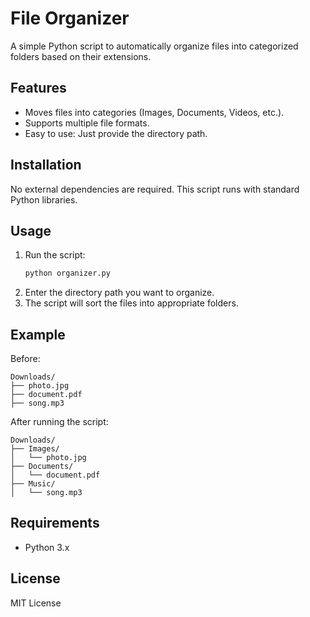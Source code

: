 # File Organizer

A simple Python script to automatically organize files into categorized folders based on their extensions.

## Features
- Moves files into categories (Images, Documents, Videos, etc.).
- Supports multiple file formats.
- Easy to use: Just provide the directory path.

## Installation
No external dependencies are required. This script runs with standard Python libraries.

## Usage
1. Run the script:
   ```bash
   python organizer.py
   ```
2. Enter the directory path you want to organize.
3. The script will sort the files into appropriate folders.

## Example
Before:
```
Downloads/
├── photo.jpg
├── document.pdf
├── song.mp3
```
After running the script:
```
Downloads/
├── Images/
│   └── photo.jpg
├── Documents/
│   └── document.pdf
├── Music/
│   └── song.mp3
```

## Requirements
- Python 3.x

## License
MIT License
